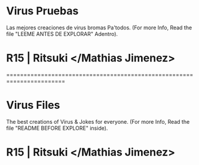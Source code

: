 # Virus Pruebas
   Las mejores creaciones de virus bromas Pa'todos.
   (For more Info, Read the file "LEEME ANTES DE EXPLORAR" Adentro).
# R15 | Ritsuki </Mathias Jimenez>
=======================================================================
# Virus Files
   The best creations of Virus & Jokes for everyone.
   (For more Info, Read the file "README BEFORE EXPLORE" inside).
# R15 | Ritsuki </Mathias Jimenez>
